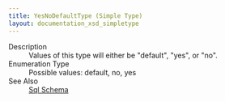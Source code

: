 ```yaml
---
title: YesNoDefaultType (Simple Type)
layout: documentation_xsd_simpletype
---
```

<dl>
  <dt>Description</dt>
  <dd>Values of this type will either be "default", "yes", or "no".</dd>
  <dt>Enumeration Type</dt>
  <dd>Possible values: default, no, yes</dd>
  <dt>See Also</dt>
  <dd>
    <a href="../sql">Sql Schema</a>
  </dd>
</dl>

